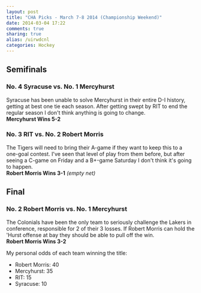 ```yaml
---
layout: post
title: "CHA Picks - March 7-8 2014 (Championship Weekend)"
date: 2014-03-04 17:22
comments: true
sharing: true
alias: /uirwdcnl
categories: Hockey
---
```

## Semifinals

### No. 4 Syracuse vs. No. 1 Mercyhurst
Syracuse has been unable to solve Mercyhurst in their entire D-I history, getting at best one tie each season. After getting swept by RIT to end the regular season I don't think anything is going to change.<br>
__Mercyhurst Wins 5-2__

### No. 3 RIT vs. No. 2 Robert Morris
The Tigers will need to bring their A-game if they want to keep this to a one-goal contest. I've seen that level of play from them before, but after seeing a C-game on Friday and a B+-game Saturday I don't think it's going to happen.<br>
__Robert Morris Wins 3-1__ _(empty net)_

## Final

### No. 2 Robert Morris vs. No. 1 Mercyhurst
The Colonials have been the only team to seriously challenge the Lakers in conference, responsible for 2 of their 3 losses. If Robert Morris can hold the 'Hurst offense at bay they should be able to pull off the win.<br>
__Robert Morris Wins 3-2__

My personal odds of each team winning the title:

* Robert Morris: 40
* Mercyhurst: 35
* RIT: 15
* Syracuse: 10
